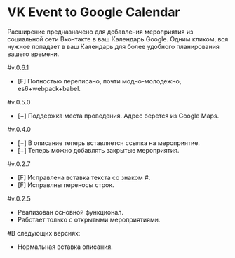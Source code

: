 VK Event to Google Calendar
========================

Расширение предназначено для добавления мероприятия из социальной сети Вконтакте в ваш Календарь Google.
Одним кликом, вся нужное попадает в ваш Календарь для более удобного планирования вашего времени.

#v.0.6.1

* [F] Полностью переписано, почти модно-молодежно, es6+webpack+babel.


#v.0.5.0
* [+] Поддержка места проведения. Адрес берется из Google Maps.

#v.0.4.0
* [+] В описание теперь вставляется ссылка на мероприятие.
* [+] Теперь можно добавлять закрытые мероприятия.

#v.0.2.7
* [F] Исправлена вставка текста со знаком #.
* [F] Исправлны переносы строк.

#v.0.2.5
* Реализован основной функционал.
* Работает только с открытыми мероприятиями.

#В следующих версиях:
* Нормальная вставка описания.

